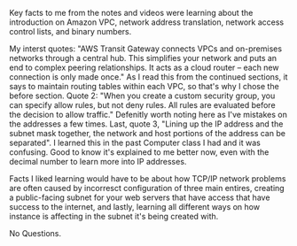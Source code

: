 Key facts to me from the notes and videos were learning about the introduction on Amazon VPC, network address translation, network access control lists, and binary numbers.

My interst quotes: "AWS Transit Gateway connects VPCs and on-premises networks through a central hub. This simplifies your network and puts an end to complex peering relationships. It acts as a cloud router – each new connection is only made once." As I read this from the continued sections, it says to maintain routing tables within each VPC, so that's why I chose the before section. Quote 2: "When you create a custom security group, you can specify allow rules, but not deny rules. All rules are evaluated before the decision to allow traffic." Defenitly worth noting here as I've mistakes on the addresses a few times. Last, quote 3, "Lining up the IP address and the subnet mask together, the network and host portions of the address can be separated". I learned this in the past Computer class I had and it was confusing. Good to know it's explained to me better now, even with the decimal number to learn more into IP addresses.

Facts I liked learning would have to be about how TCP/IP network problems are often caused by incorresct configuration of three main entires, creating a public-facing subnet for your web servers that have access that have success to the internet, and lastly, learning all different ways on how instance is affecting in the subnet it's being created with.

No Questions.
